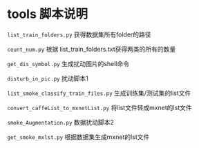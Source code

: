 # tools 脚本说明
`list_train_folders.py`    获得数据集所有folder的路径    
   
`count_num.py`  根据 list_train_folders.txt获得两类的所有的数量   

`get_dis_symbol.py`  生成扰动图片的shell命令   

`disturb_in_pic.py`  扰动脚本1  
 
`list_smoke_classify_train_files.py` 生成训练集/测试集的list文件  

`convert_caffeList_to_mxnetList.py` 将list文件转成mxnet的lst文件   

`smoke_Augmentation.py` 数据扰动脚本2  

`get_smoke_mxlst.py`  根据数据集生成mxnet的lst文件  
